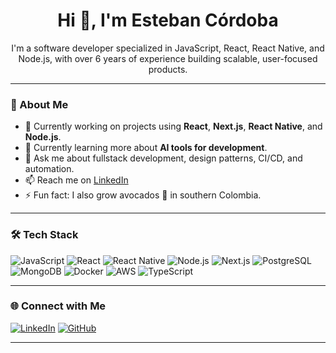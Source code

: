 <h1 align="center">Hi 👋, I'm Esteban Córdoba</h1>

<p align="center">
I'm a software developer specialized in JavaScript, React, React Native, and Node.js, with over 6 years of experience building scalable, user-focused products.
</p>

---

### 🧠 About Me

- 🔭 Currently working on projects using **React**, **Next.js**, **React Native**, and **Node.js**.
- 🌱 Currently learning more about **AI tools for development**.
- 💬 Ask me about fullstack development, design patterns, CI/CD, and automation.
- 📫 Reach me on [LinkedIn](https://www.linkedin.com/in/francoecp/)
- ⚡ Fun fact: I also grow avocados 🥑 in southern Colombia.

---

### 🛠️ Tech Stack

![JavaScript](https://img.shields.io/badge/-JavaScript-black?style=flat-square&logo=javascript)
![React](https://img.shields.io/badge/-React-black?style=flat-square&logo=react)
![React Native](https://img.shields.io/badge/-React%20Native-black?style=flat-square&logo=react)
![Node.js](https://img.shields.io/badge/-Node.js-black?style=flat-square&logo=node.js)
![Next.js](https://img.shields.io/badge/-Next.js-black?style=flat-square&logo=next.js)
![PostgreSQL](https://img.shields.io/badge/-PostgreSQL-black?style=flat-square&logo=postgresql)
![MongoDB](https://img.shields.io/badge/-MongoDB-black?style=flat-square&logo=mongodb)
![Docker](https://img.shields.io/badge/-Docker-black?style=flat-square&logo=docker)
![AWS](https://img.shields.io/badge/-AWS-black?style=flat-square&logo=amazonaws)
![TypeScript](https://img.shields.io/badge/-TypeScript-black?style=flat-square&logo=typescript)

---

### 🌐 Connect with Me

[![LinkedIn](https://img.shields.io/badge/-LinkedIn-0A66C2?style=flat-square&logo=linkedin&logoColor=white)](https://www.linkedin.com/in/francoecp/)
[![GitHub](https://img.shields.io/badge/-GitHub-181717?style=flat-square&logo=github&logoColor=white)](https://github.com/estebancordoba)

---
